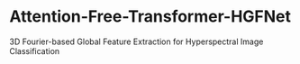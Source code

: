 # Attention-Free-Transformer-HGFNet
3D Fourier-based Global Feature Extraction for Hyperspectral Image Classification
